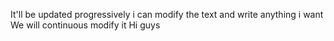 It'll be updated progressively
i can modify the text and write anything i want
We will continuous modify it
Hi guys